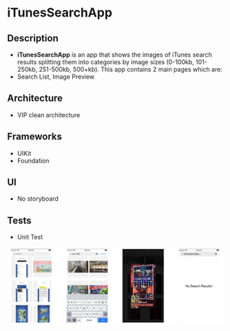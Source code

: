 # iTunesSearchApp

## Description
- **iTunesSearchApp** is an app that shows the images of iTunes search results splitting them into categories by image sizes (0-100kb, 101-250kb, 251-500kb, 500+kb). This app contains 2 main pages which are:
- Search List, Image Preview
 
 ## Architecture
 - VIP clean architecture
 
 ## Frameworks
 - UIKit
 - Foundation
 
 ## UI
 - No storyboard
 
  ## Tests
 - Unit Test
 
 ![My Image](screenshots/iTunesSearchApp.png)
